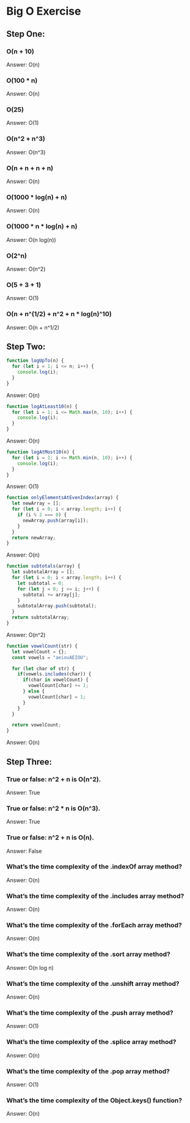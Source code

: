 # Big O Exercise

## Step One:

### O(n + 10)

Answer: O(n)

### O(100 * n)
Answer: O(n)

### O(25)
Answer: O(1)

### O(n^2 + n^3)
Answer: O(n^3)

### O(n + n + n + n)
Answer: O(n)

### O(1000 * log(n) + n)
Answer: O(n)

### O(1000 * n * log(n) + n)
Answer: O(n log(n))

### O(2^n)
Answer: O(n^2)

### O(5 + 3 + 1)
Answer: O(1)

### O(n + n^(1/2) + n^2 + n * log(n)^10)
Answer: O(n + n^1/2)


## Step Two:

```js
function logUpTo(n) {
  for (let i = 1; i <= n; i++) {
    console.log(i);
  }
}
```
Answer: O(n)

```js
function logAtLeast10(n) {
  for (let i = 1; i <= Math.max(n, 10); i++) {
    console.log(i);
  }
}
```
Answer: O(n)

```js
function logAtMost10(n) {
  for (let i = 1; i <= Math.min(n, 10); i++) {
    console.log(i);
  }
}
```
Answer: O(1)

```js
function onlyElementsAtEvenIndex(array) {
  let newArray = [];
  for (let i = 0; i < array.length; i++) {
    if (i % 2 === 0) {
      newArray.push(array[i]);
    }
  }
  return newArray;
}
```
Answer: O(n)

```js
function subtotals(array) {
  let subtotalArray = [];
  for (let i = 0; i < array.length; i++) {
    let subtotal = 0;
    for (let j = 0; j <= i; j++) {
      subtotal += array[j];
    }
    subtotalArray.push(subtotal);
  }
  return subtotalArray;
}
```
Answer: O(n^2)

```js
function vowelCount(str) {
  let vowelCount = {};
  const vowels = "aeiouAEIOU";

  for (let char of str) {
    if(vowels.includes(char)) {
      if(char in vowelCount) {
        vowelCount[char] += 1;
      } else {
        vowelCount[char] = 1;
      }
    }
  }

  return vowelCount;
}
```
Answer: O(n)

## Step Three:
### True or false: n^2 + n is O(n^2).
Answer: True
### True or false: n^2 * n is O(n^3).
Answer: True
### True or false: n^2 + n is O(n).
Answer: False
### What’s the time complexity of the .indexOf array method?
Answer: O(n)
### What’s the time complexity of the .includes array method?
Answer: O(n)
### What’s the time complexity of the .forEach array method?
Answer: O(n)
### What’s the time complexity of the .sort array method?
Answer: O(n log n)
### What’s the time complexity of the .unshift array method?
Answer: O(n)
### What’s the time complexity of the .push array method?
Answer: O(1)
### What’s the time complexity of the .splice array method?
Answer: O(n)
### What’s the time complexity of the .pop array method?
Answer: O(1)
### What’s the time complexity of the Object.keys() function?
Answer: O(n)